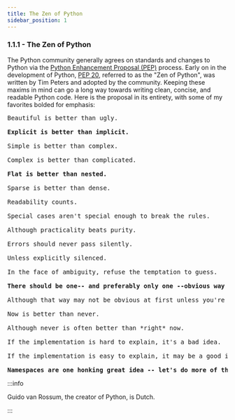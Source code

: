 ```yaml
---
title: The Zen of Python
sidebar_position: 1
---
```


### 1.1.1 - The Zen of Python

The Python community generally agrees on standards and changes to Python via the [Python Enhancement Proposal (PEP)](https://www.python.org/dev/peps/) process. Early on in the development of Python, [PEP 20](https://www.python.org/dev/peps/pep-0020/), referred to as the "Zen of Python", was written by Tim Peters and adopted by the community. Keeping these maxims in mind can go a long way towards writing clean, concise, and readable Python code. Here is the proposal in its entirety, with some of my favorites bolded for emphasis:

<pre>
Beautiful is better than ugly.
<br /><b>Explicit is better than implicit.</b>
<br />Simple is better than complex.
<br />Complex is better than complicated.
<br /><b>Flat is better than nested.</b>
<br />Sparse is better than dense.
<br />Readability counts.
<br />Special cases aren't special enough to break the rules.
<br />Although practicality beats purity.
<br />Errors should never pass silently.
<br />Unless explicitly silenced.
<br />In the face of ambiguity, refuse the temptation to guess.
<br /><b>There should be one-- and preferably only one --obvious way to do it.</b>
<br />Although that way may not be obvious at first unless you're Dutch.
<br />Now is better than never.
<br />Although never is often better than *right* now.
<br />If the implementation is hard to explain, it's a bad idea.
<br />If the implementation is easy to explain, it may be a good idea.
<br /><b>Namespaces are one honking great idea -- let's do more of those!</b>
</pre>

:::info

Guido van Rossum, the creator of Python, is Dutch. 

:::
